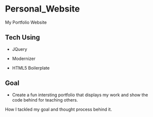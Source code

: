 # Personal_Website
My Portfolio Website

## Tech Using

- JQuery

- Modernizer

- HTML5 Boilerplate

## Goal 

- Create a fun intersting portfolio that displays my work and show the code behind for teaching others. 

How I tackled my goal and thought process behind it.
